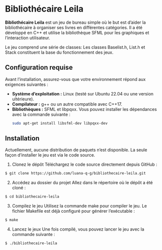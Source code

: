 # Bibliothécaire Leila

**Bibliothécaire Leila** est un jeu de bureau simple où le but est d’aider la bibliothécaire à organiser ses livres en différentes catégories. Il a été développé en C++ et utilise la bibliothèque SFML pour les graphiques et l’interaction utilisateur.

Le jeu comprend une série de classes:
Les classes Baselist.h, List.h et Stack constituent la base du fonctionnement des jeux.

## Configuration requise

Avant l’installation, assurez-vous que votre environnement répond aux exigences suivantes :

- **Système d’exploitation :** Linux (testé sur Ubuntu 22.04 ou une version ultérieure).
- **Compilateur :** g++ ou un autre compatible avec C++17.
- **Bibliothèques :** SFML et libpqxx. Vous pouvez installer les dépendances avec la commande suivante :
  ```bash
  sudo apt-get install libsfml-dev libpqxx-dev

## Installation
Actuellement, aucune distribution de paquets n’est disponible. La seule façon d’installer le jeu est via le code source.

1. Clonez le dépôt
Téléchargez le code source directement depuis GitHub :

```bash
$ git clone https://github.com/luana-q-g/bibliothecaire-leila.git
```

2. Accédez au dossier du projet
Allez dans le répertoire où le dépôt a été cloné :

```bash
$ cd bibliothecaire-leila
```

3. Compilez le jeu
Utilisez la commande make pour compiler le jeu. Le fichier Makefile est déjà configuré pour générer l’exécutable :

```bash
$ make
```

4. Lancez le jeux
Une fois compilé, vous pouvez lancer le jeu avec la commande suivante :

```bash
$ ./bibliothecaire-leila
```
